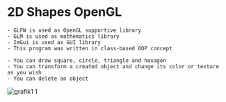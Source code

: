 # 2D Shapes OpenGL

    - GLFW is used as OpenGL supportive library
    - GLM is used as mathematics library
    - ImGui is used as GUI library
    - This program was written in class-based OOP concept
    
    - You can draw square, circle, triangle and hexagon
    - You can transform a created object and change its color or texture as you wish
    - You can delete an object
    
![grafik1 1](https://user-images.githubusercontent.com/72643454/194728805-78600fa7-2c58-4fb3-b781-639a8b2c39bd.JPG)
